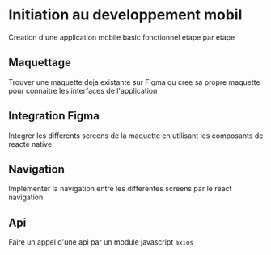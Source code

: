 # Initiation au developpement mobil

Creation d'une application mobile basic fonctionnel etape par etape

## Maquettage

Trouver une maquette deja existante sur Figma ou cree sa propre maquette pour connaitre les interfaces de l'application

## Integration Figma

Integrer les differents screens de la maquette en utilisant les composants de reacte native

## Navigation

Implementer la navigation entre les differentes screens par le react navigation

## Api

Faire un appel d'une api par un module javascript <code>axios</code>
